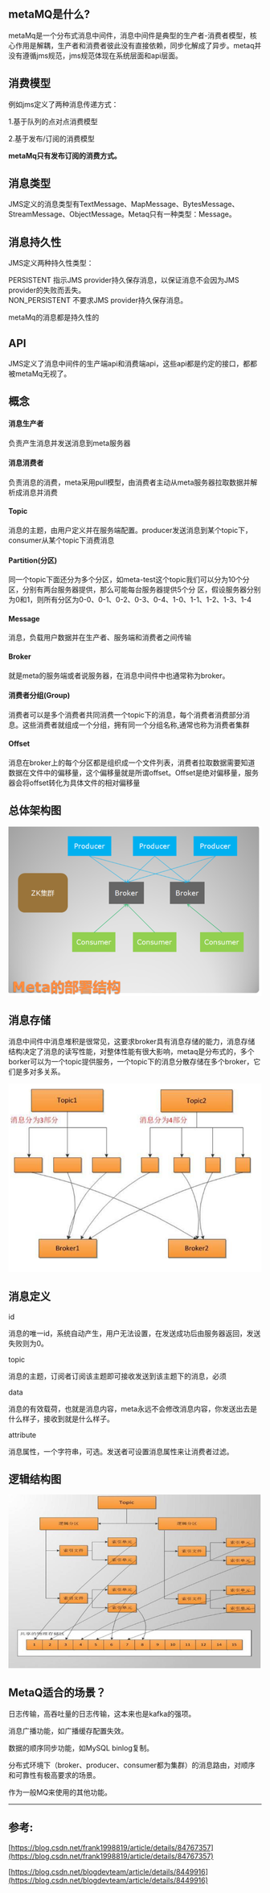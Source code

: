 ## metaMQ是什么?

metaMq是一个分布式消息中间件，消息中间件是典型的生产者-消费者模型，核心作用是解耦，生产者和消费者彼此没有直接依赖，同步化解成了异步。metaq并没有遵循jms规范，jms规范体现在系统层面和api层面。

## 消费模型

例如jms定义了两种消息传递方式：

1.基于队列的点对点消费模型

2.基于发布/订阅的消费模型

**metaMq只有发布订阅的消费方式。**

## 消息类型

JMS定义的消息类型有TextMessage、MapMessage、BytesMessage、StreamMessage、ObjectMessage。Metaq只有一种类型：Message。

## 消息持久性

JMS定义两种持久性类型：

PERSISTENT 指示JMS provider持久保存消息，以保证消息不会因为JMS provider的失败而丢失。  
NON\_PERSISTENT 不要求JMS provider持久保存消息。

metaMq的消息都是持久性的

## API

JMS定义了消息中间件的生产端api和消费端api，这些api都是约定的接口，都都被metaMq无视了。

## 概念

#### 消息生产者

负责产生消息并发送消息到meta服务器

#### 消息消费者

负责消息的消费，meta采用pull模型，由消费者主动从meta服务器拉取数据并解析成消息并消费

#### Topic

消息的主题，由用户定义并在服务端配置。producer发送消息到某个topic下，consumer从某个topic下消费消息

#### Partition\(分区\)

同一个topic下面还分为多个分区，如meta-test这个topic我们可以分为10个分区，分别有两台服务器提供，那么可能每台服务器提供5个分 区，假设服务器分别为0和1，则所有分区为0-0、0-1、0-2、0-3、0-4、1-0、1-1、1-2、1-3、1-4

#### Message

消息，负载用户数据并在生产者、服务端和消费者之间传输

#### Broker

就是meta的服务端或者说服务器，在消息中间件中也通常称为broker。

#### 消费者分组\(Group\)

消费者可以是多个消费者共同消费一个topic下的消息，每个消费者消费部分消息。这些消费者就组成一个分组，拥有同一个分组名称,通常也称为消费者集群

#### Offset

消息在broker上的每个分区都是组织成一个文件列表，消费者拉取数据需要知道数据在文件中的偏移量，这个偏移量就是所谓offset。Offset是绝对偏移量，服务器会将offset转化为具体文件的相对偏移量

## 总体架构图

![](/assets/微信截图_20190727095239.png)

## **消息存储**

消息中间件中消息堆积是很常见，这要求broker具有消息存储的能力，消息存储结构决定了消息的读写性能，对整体性能有很大影响，metaq是分布式的，多个borker可以为一个topic提供服务，一个topic下的消息分散存储在多个broker，它们是多对多关系。

![](/assets/微信截图_20190727095341.png)

## 消息定义

id

消息的唯一id，系统自动产生，用户无法设置，在发送成功后由服务器返回，发送失败则为0。

topic

消息的主题，订阅者订阅该主题即可接收发送到该主题下的消息，必须

data

消息的有效载荷，也就是消息内容，meta永远不会修改消息内容，你发送出去是什么样子，接收到就是什么样子。

attribute

消息属性，一个字符串，可选。发送者可设置消息属性来让消费者过滤。

## 逻辑结构图

![](/assets/微信截图_20190727095626.png)

## MetaQ适合的场景？

日志传输，高吞吐量的日志传输，这本来也是kafka的强项。

消息广播功能，如广播缓存配置失效。

数据的顺序同步功能，如MySQL binlog复制。

分布式环境下（broker、producer、consumer都为集群）的消息路由，对顺序和可靠性有极高要求的场景。

作为一般MQ来使用的其他功能。



---

## 参考:

[https://blog.csdn.net/frank1998819/article/details/84767357](https://blog.csdn.net/frank1998819/article/details/84767357)

[https://blog.csdn.net/blogdevteam/article/details/8449916](https://blog.csdn.net/blogdevteam/article/details/8449916)

